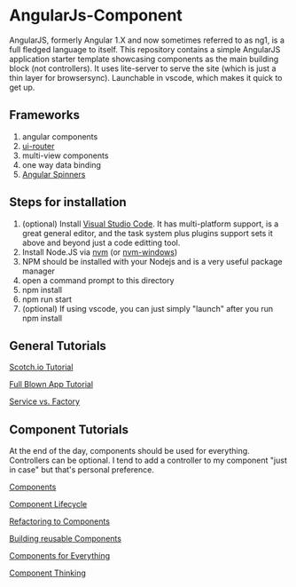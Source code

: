 # AngularJs-Component

AngularJS, formerly Angular 1.X and now sometimes referred to as ng1, is a full fledged language to itself. This repository contains a simple AngularJS application starter template showcasing components as the main building block (not controllers). It uses lite-server to serve the site (which is just a thin layer for browsersync). Launchable in vscode, which makes it quick to get up.

## Frameworks

1. angular components
2. [ui-router](https://ui-router.github.io/ng1/tutorial/helloworld)
3. multi-view components
4. one way data binding
5. [Angular Spinners](https://github.com/chevtek/angular-spinners/tree/gh-pages)

## Steps for installation

1. (optional) Install [Visual Studio Code](https://code.visualstudio.com). It has multi-platform support, is a great general editor, and the task system plus plugins support sets it above and beyond just a code editting tool.
1. Install Node.JS via [nvm](https://github.com/creationix/nvm) (or [nvm-windows](https://github.com/coreybutler/nvm-windows))
1. NPM should be installed with your Nodejs and is a very useful package manager
1. open a command prompt to this directory 
1. npm install
1. npm run start
1. (optional) If using vscode, you can just simply "launch" after you run npm install

## General Tutorials

[Scotch.io Tutorial](https://scotch.io/courses/getting-started-with-angularjs-1x)

[Full Blown App Tutorial](https://github.com/toddmotto/angular-1-5-components-app)

[Service vs. Factory](https://blog.thoughtram.io/angular/2015/07/07/service-vs-factory-once-and-for-all.html)

## Component Tutorials

At the end of the day, components should be used for everything. Controllers can be optional. I tend to add a controller to my component "just in case" but that's personal preference.

[Components](https://toddmotto.com/exploring-the-angular-1-5-component-method/)

[Component Lifecycle](https://toddmotto.com/angular-1-5-lifecycle-hooks)

[Refactoring to Components](https://teropa.info/blog/2015/10/18/refactoring-angular-apps-to-components.html)

[Building reusable Components](https://www.sitepoint.com/building-angular-1-5-components/)

[Components for Everything](https://medium.com/the-startup-lab-blog/creating-highly-reusable-angularjs-components-9249f21c1938)

[Component Thinking](http://busypeoples.github.io/post/thinking-in-components-angular-js/)
